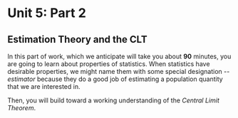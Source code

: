 # Unit 5: Part 2 

## Estimation Theory and the CLT 

In this part of work, which we anticipate will take you about **90** minutes, you are going to learn about properties of statistics. When statistics have desirable properties, we might name them with some special designation -- *estimator* because they do a good job of estimating a population quantity that we are interested in. 

Then, you will build toward a working understanding of the *Central Limit Theorem*. 
